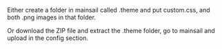 Either create a folder in mainsail called .theme and put custom.css, and both .png images in that folder. 

Or download the ZIP file and extract the .theme folder, go to mainsail and upload in the config section.
